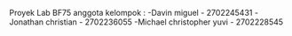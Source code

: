 Proyek Lab BF75
anggota kelompok :
-Davin miguel - 2702245431
-Jonathan christian - 2702236055
-Michael christopher yuvi - 2702228545
